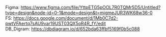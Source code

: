 Figma: https://www.figma.com/file/YttpETG5pOOL7R0TQMr5D5/Untitled?type=design&node-id=0-1&mode=design&t=mjgmeJUR3WK68w36-0  
FS: https://docs.google.com/document/d/1Mb0C7d2-pwtVFAertq7sAU9var19UST03QX5oR4R_fY/edit  
DB_Digram: https://dbdiagram.io/d/652bda63ffbf5169f0b5c088  
